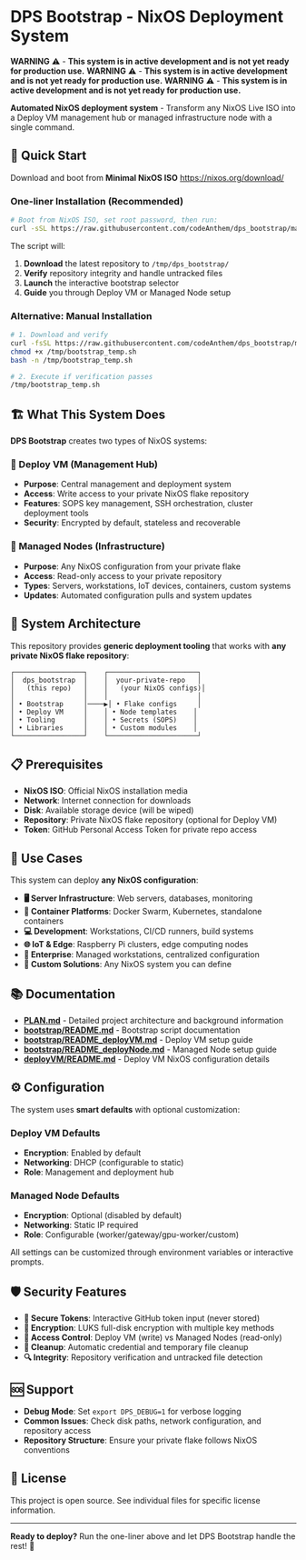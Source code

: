 # DPS Bootstrap - NixOS Deployment System

**WARNING** ⚠️  - __This system is in active development and is not yet ready for production use.__
**WARNING** ⚠️  - __This system is in active development and is not yet ready for production use.__
**WARNING** ⚠️  - __This system is in active development and is not yet ready for production use.__

**Automated NixOS deployment system** - Transform any NixOS Live ISO into a Deploy VM management hub or managed infrastructure node with a single command.

## 🚀 Quick Start


Download and boot from **Minimal NixOS ISO**
https://nixos.org/download/

### One-liner Installation (Recommended)

```bash
# Boot from NixOS ISO, set root password, then run:
curl -sSL https://raw.githubusercontent.com/codeAnthem/dps_bootstrap/main/start.sh | bash
```

The script will:
1. **Download** the latest repository to `/tmp/dps_bootstrap/`
2. **Verify** repository integrity and handle untracked files
3. **Launch** the interactive bootstrap selector
4. **Guide** you through Deploy VM or Managed Node setup

### Alternative: Manual Installation

```bash
# 1. Download and verify
curl -fsSL https://raw.githubusercontent.com/codeAnthem/dps_bootstrap/main/start.sh -o /tmp/bootstrap_temp.sh
chmod +x /tmp/bootstrap_temp.sh
bash -n /tmp/bootstrap_temp.sh

# 2. Execute if verification passes
/tmp/bootstrap_temp.sh
```

## 🏗️ What This System Does

**DPS Bootstrap** creates two types of NixOS systems:

### 🎯 Deploy VM (Management Hub)
- **Purpose**: Central management and deployment system
- **Access**: Write access to your private NixOS flake repository
- **Features**: SOPS key management, SSH orchestration, cluster deployment tools
- **Security**: Encrypted by default, stateless and recoverable

### 🔧 Managed Nodes (Infrastructure)
- **Purpose**: Any NixOS configuration from your private flake
- **Access**: Read-only access to your private repository
- **Types**: Servers, workstations, IoT devices, containers, custom systems
- **Updates**: Automated configuration pulls and system updates

## 🎨 System Architecture

This repository provides **generic deployment tooling** that works with **any private NixOS flake repository**:

```
┌─────────────────┐    ┌──────────────────────┐
│  dps_bootstrap  │    │  your-private-repo   │
│   (this repo)   │    │   (your NixOS configs)│
│                 │    │                      │
│ • Bootstrap     │────▶│ • Flake configs     │
│ • Deploy VM     │    │ • Node templates    │
│ • Tooling       │    │ • Secrets (SOPS)    │
│ • Libraries     │    │ • Custom modules    │
└─────────────────┘    └──────────────────────┘
```

## 📋 Prerequisites

- **NixOS ISO**: Official NixOS installation media
- **Network**: Internet connection for downloads
- **Disk**: Available storage device (will be wiped)
- **Repository**: Private NixOS flake repository (optional for Deploy VM)
- **Token**: GitHub Personal Access Token for private repo access

## 🔧 Use Cases

This system can deploy **any NixOS configuration**:

- **🖥️ Server Infrastructure**: Web servers, databases, monitoring
- **🐳 Container Platforms**: Docker Swarm, Kubernetes, standalone containers
- **💻 Development**: Workstations, CI/CD runners, build systems
- **🌐 IoT & Edge**: Raspberry Pi clusters, edge computing nodes
- **🏢 Enterprise**: Managed workstations, centralized configuration
- **🎯 Custom Solutions**: Any NixOS system you can define

## 📚 Documentation

- **[PLAN.md](PLAN.md)** - Detailed project architecture and background information
- **[bootstrap/README.md](bootstrap/README.md)** - Bootstrap script documentation
- **[bootstrap/README_deployVM.md](bootstrap/README_deployVM.md)** - Deploy VM setup guide
- **[bootstrap/README_deployNode.md](bootstrap/README_deployNode.md)** - Managed Node setup guide
- **[deployVM/README.md](deployVM/README.md)** - Deploy VM NixOS configuration details

## ⚙️ Configuration

The system uses **smart defaults** with optional customization:

### Deploy VM Defaults
- **Encryption**: Enabled by default
- **Networking**: DHCP (configurable to static)
- **Role**: Management and deployment hub

### Managed Node Defaults  
- **Encryption**: Optional (disabled by default)
- **Networking**: Static IP required
- **Role**: Configurable (worker/gateway/gpu-worker/custom)

All settings can be customized through environment variables or interactive prompts.

## 🛡️ Security Features

- **🔐 Secure Tokens**: Interactive GitHub token input (never stored)
- **🔑 Encryption**: LUKS full-disk encryption with multiple key methods
- **🚫 Access Control**: Deploy VM (write) vs Managed Nodes (read-only)
- **🧹 Cleanup**: Automatic credential and temporary file cleanup
- **🔍 Integrity**: Repository verification and untracked file detection

## 🆘 Support

- **Debug Mode**: Set `export DPS_DEBUG=1` for verbose logging
- **Common Issues**: Check disk paths, network configuration, and repository access
- **Repository Structure**: Ensure your private flake follows NixOS conventions

## 📄 License

This project is open source. See individual files for specific license information.

---

**Ready to deploy?** Run the one-liner above and let DPS Bootstrap handle the rest! 🚀

